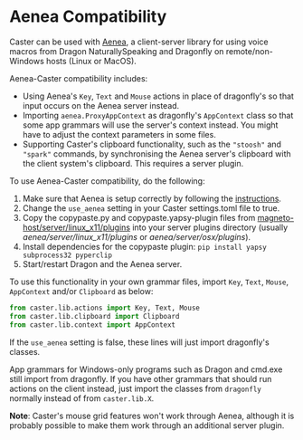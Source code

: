 # Aenea Compatibility

Caster can be used with [Aenea](https://github.com/dictation-toolbox/aenea), a client-server library for using voice macros from Dragon NaturallySpeaking and Dragonfly on remote/non-Windows hosts (Linux or MacOS).

Aenea-Caster compatibility includes:

* Using Aenea's `Key`, `Text` and `Mouse` actions in place of dragonfly's so that input occurs on the Aenea server instead.
* Importing `aenea.ProxyAppContext` as dragonfly's `AppContext` class so that some app grammars will use the server's context instead. You might have to adjust the context parameters in some files.
* Supporting Caster's clipboard functionality, such as the `"stoosh"` and `"spark"` commands, by synchronising the Aenea server's clipboard with the client system's clipboard. This requires a server plugin.

To use Aenea-Caster compatibility, do the following:

1. Make sure that Aenea is setup correctly by following the [instructions](https://github.com/dictation-toolbox/aenea).
2. Change the `use_aenea` setting in your Caster settings.toml file to true.
3. Copy the copypaste.py and copypaste.yapsy-plugin files from [magneto-host/server/linux_x11/plugins](https://github.com/Danesprite/magneto-host/tree/master/server/linux_x11/plugins) into your server plugins directory (usually *aenea/server/linux\_x11/plugins* or *aenea/server/osx/plugins*).
4. Install dependencies for the copypaste plugin: `pip install yapsy subprocess32 pyperclip`
5. Start/restart Dragon and the Aenea server.

To use this functionality in your own grammar files, import `Key`, `Text`, `Mouse`, `AppContext` and/or `Clipboard` as below:

``` Python
from caster.lib.actions import Key, Text, Mouse
from caster.lib.clipboard import Clipboard
from caster.lib.context import AppContext

```

If the `use_aenea` setting is false, these lines will just import dragonfly's classes.

App grammars for Windows-only programs such as Dragon and cmd.exe still import from dragonfly. If you have other grammars that should run actions on the client instead, just import the classes from `dragonfly` normally instead of from `caster.lib.X`.

**Note**: Caster's mouse grid features won't work through Aenea, although it is probably possible to make them work through an additional server plugin.
